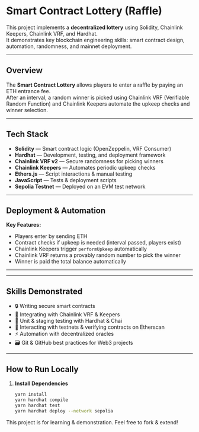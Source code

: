 # Smart Contract Lottery (Raffle)

This project implements a **decentralized lottery** using Solidity, Chainlink Keepers, Chainlink VRF, and Hardhat.  
It demonstrates key blockchain engineering skills: smart contract design, automation, randomness, and mainnet deployment.

---

## Overview

The **Smart Contract Lottery** allows players to enter a raffle by paying an ETH entrance fee.  
After an interval, a random winner is picked using Chainlink VRF (Verifiable Random Function) and Chainlink Keepers automate the upkeep checks and winner selection.

---

## Tech Stack

- **Solidity** — Smart contract logic (OpenZeppelin, VRF Consumer)
- **Hardhat** — Development, testing, and deployment framework
- **Chainlink VRF v2** — Secure randomness for picking winners
- **Chainlink Keepers** — Automates periodic upkeep checks
- **Ethers.js** — Script interactions & manual testing
- **JavaScript** — Tests & deployment scripts
- **Sepolia Testnet** — Deployed on an EVM test network

---

##  Deployment & Automation

**Key Features:**
- Players enter by sending ETH
- Contract checks if upkeep is needed (interval passed, players exist)
- Chainlink Keepers trigger `performUpkeep` automatically
- Chainlink VRF returns a provably random number to pick the winner
- Winner is paid the total balance automatically

---


---

## Skills Demonstrated

- 🔒 Writing secure smart contracts
- 🔗 Integrating with Chainlink VRF & Keepers
- 🧪 Unit & staging testing with Hardhat & Chai
- 📡 Interacting with testnets & verifying contracts on Etherscan
- ⚡ Automation with decentralized oracles
- 🗃️ Git & GitHub best practices for Web3 projects

---

##  How to Run Locally

1. **Install Dependencies**
   ```bash
   yarn install
   yarn hardhat compile
   yarn hardhat test
   yarn hardhat deploy --network sepolia
   
This project is for learning & demonstration.
Feel free to fork & extend!

